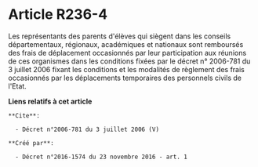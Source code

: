 # Article R236-4

Les représentants des parents d'élèves qui siègent dans les conseils départementaux, régionaux, académiques et nationaux sont
remboursés des frais de déplacement occasionnés par leur participation aux réunions de ces organismes dans les conditions
fixées par le décret n° 2006-781 du 3 juillet 2006 fixant les conditions et les modalités de règlement des frais occasionnés
par les déplacements temporaires des personnels civils de l'Etat.

**Liens relatifs à cet article**

	**Cite**:

	  - Décret n°2006-781 du 3 juillet 2006 (V)

	**Créé par**:

	  - Décret n°2016-1574 du 23 novembre 2016 - art. 1
